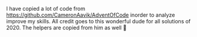 I have copied a lot of code from https://github.com/CameronAavik/AdventOfCode inorder to analyze improve my skills. All
credit goes to this wonderful dude for all solutions of 2020. The helpers are copied from him as well 🤪
